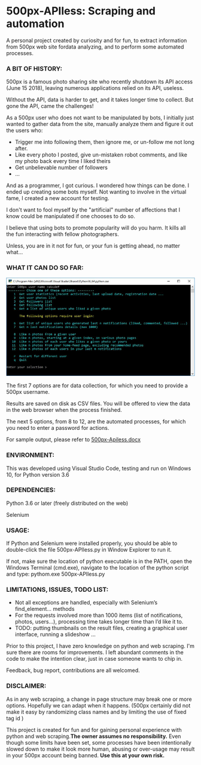 # 500px-APIless: Scraping and automation
A personal project created by curiosity and for fun, to extract information from 500px web site fordata analyzing, and to perform some automated processes.


### A BIT OF HISTORY: ###

500px is a famous photo sharing site who recently shutdown its API access (June 15 2018), leaving numerous applications relied on its API, useless.

Without the API, data is harder to get, and it takes longer time to collect.
But gone the API, came the challenges!


As a 500px user who does not want to be manipulated by bots, I initially just wanted to gather data from the site, manually analyze them and figure it out the users who: 
 - Trigger me into following them, then ignore me, or un-follow me not long after.
 - Like every photo I posted, give un-mistaken robot comments, and like my photo back every time I liked theirs
 - Get unbelievable number of followers
 - ...
 
And as a programmer, I got curious. I wondered how things can be done. I ended up creating some bots myself.
Not wanting to involve in the virtual fame, I created a new account for testing. 

I don't want to fool myself by the "artificial" number of affections that I know could be manipulated if one chooses to do so.

I believe that using bots to promote popularity will do you harm. It kills all the fun interacting with fellow photographers.

Unless, you are in it not for fun, or your fun is getting ahead, no matter what...



### WHAT IT CAN DO SO FAR: ###

![Main menu](/MainMenu.JPG)

The first 7 options are for data collection, for which you need to provide a 500px username.

Results are saved on disk as CSV files. You will be offered to view the data in the web browser when the process finished. 

The next 5 options, from 8 to 12, are the automated processes, for which you need to enter a password for actions.

For sample output, please refer to [500px-Apiless.docx](/500px-Apiless.docx)   



### ENVIRONMENT: ###

This was developed using Visual Studio Code, testing and run on Windows 10, for Python version 3.6





### DEPENDENCIES: ###

Python 3.6 or later (freely distributed on the web)

Selenium 





### USAGE: ###

If Python and Selenium were installed properly, you should be able to double-click the file 500px-APIless.py in Window Explorer to run it.

If not, make sure the location of python executable is in the PATH, open the Windows Terminal (cmd.exe), navigate to the location of the python script and type:
 pythom.exe 500px-APIless.py




### LIMITATIONS, ISSUES, TODO LIST: ###

-	Not all exceptions are handled, especially with Selenium’s find_element… methods
-	For the requests involved more than 1000 items (list of notifications, photos, users…), processing time takes longer time than I’d like it to. 
- TODO: putting thumbnails on the result files, creating a graphical user interface, running a slideshow ... 

Prior to this project, I have zero knowledge on python and web scraping. I'm sure there are rooms for improvements. 
I left abundant comments in the code to make the intention clear, just in case someone wants to chip in.

Feedback, bug report, contributions are all welcomed.




### DISCLAIMER: ###  

As in any web scraping, a change in page structure may break one or more options. Hopefully we can adapt when it happens. 
(500px certainly did not make it easy by randomizing class names and by limiting the use of fixed tag id )

This project is created for fun and for gaining personal experience with python and web scraping.**The owner assumes no responsibility.**
Even though some limits have been set, some processes have been intentionally slowed down to make it look more human, 
abusing or over-usage may result in your 500px account being banned. **Use this at your own risk.**



